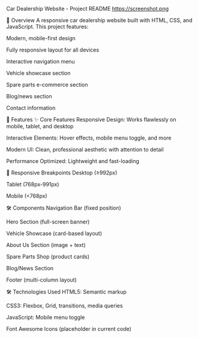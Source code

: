Car Dealership Website - Project README
https://screenshot.png

📌 Overview
A responsive car dealership website built with HTML, CSS, and JavaScript. This project features:

Modern, mobile-first design

Fully responsive layout for all devices

Interactive navigation menu

Vehicle showcase section

Spare parts e-commerce section

Blog/news section

Contact information

🚀 Features
✨ Core Features
Responsive Design: Works flawlessly on mobile, tablet, and desktop

Interactive Elements: Hover effects, mobile menu toggle, and more

Modern UI: Clean, professional aesthetic with attention to detail

Performance Optimized: Lightweight and fast-loading

📱 Responsive Breakpoints
Desktop (≥992px)

Tablet (768px-991px)

Mobile (<768px)

🛠️ Components
Navigation Bar (fixed position)

Hero Section (full-screen banner)

Vehicle Showcase (card-based layout)

About Us Section (image + text)

Spare Parts Shop (product cards)

Blog/News Section

Footer (multi-column layout)

🛠️ Technologies Used
HTML5: Semantic markup

CSS3: Flexbox, Grid, transitions, media queries

JavaScript: Mobile menu toggle

Font Awesome Icons (placeholder in current code)
